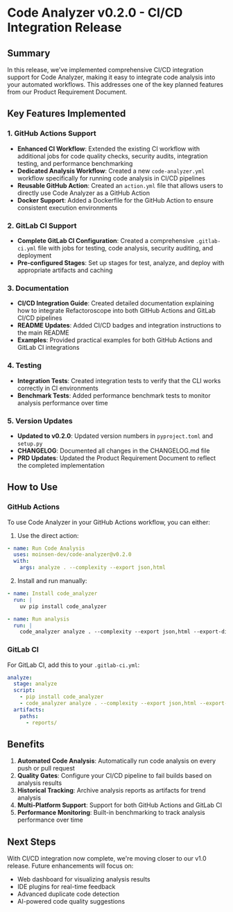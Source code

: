 # Code Analyzer v0.2.0 - CI/CD Integration Release

## Summary

In this release, we've implemented comprehensive CI/CD integration support for Code Analyzer, making it easy to integrate code analysis into your automated workflows. This addresses one of the key planned features from our Product Requirement Document.

## Key Features Implemented

### 1. GitHub Actions Support
- **Enhanced CI Workflow**: Extended the existing CI workflow with additional jobs for code quality checks, security audits, integration testing, and performance benchmarking
- **Dedicated Analysis Workflow**: Created a new `code-analyzer.yml` workflow specifically for running code analysis in CI/CD pipelines
- **Reusable GitHub Action**: Created an `action.yml` file that allows users to directly use Code Analyzer as a GitHub Action
- **Docker Support**: Added a Dockerfile for the GitHub Action to ensure consistent execution environments

### 2. GitLab CI Support
- **Complete GitLab CI Configuration**: Created a comprehensive `.gitlab-ci.yml` file with jobs for testing, code analysis, security auditing, and deployment
- **Pre-configured Stages**: Set up stages for test, analyze, and deploy with appropriate artifacts and caching

### 3. Documentation
- **CI/CD Integration Guide**: Created detailed documentation explaining how to integrate Refactoroscope into both GitHub Actions and GitLab CI/CD pipelines
- **README Updates**: Added CI/CD badges and integration instructions to the main README
- **Examples**: Provided practical examples for both GitHub Actions and GitLab CI integrations

### 4. Testing
- **Integration Tests**: Created integration tests to verify that the CLI works correctly in CI environments
- **Benchmark Tests**: Added performance benchmark tests to monitor analysis performance over time

### 5. Version Updates
- **Updated to v0.2.0**: Updated version numbers in `pyproject.toml` and `setup.py`
- **CHANGELOG**: Documented all changes in the CHANGELOG.md file
- **PRD Updates**: Updated the Product Requirement Document to reflect the completed implementation

## How to Use

### GitHub Actions

To use Code Analyzer in your GitHub Actions workflow, you can either:

1. Use the direct action:
```yaml
- name: Run Code Analysis
  uses: moinsen-dev/code-analyzer@v0.2.0
  with:
    args: analyze . --complexity --export json,html
```

2. Install and run manually:
```yaml
- name: Install code_analyzer
  run: |
    uv pip install code_analyzer

- name: Run analysis
  run: |
    code_analyzer analyze . --complexity --export json,html --export-dir ./reports
```

### GitLab CI

For GitLab CI, add this to your `.gitlab-ci.yml`:

```yaml
analyze:
  stage: analyze
  script:
    - pip install code_analyzer
    - code_analyzer analyze . --complexity --export json,html --export-dir ./reports
  artifacts:
    paths:
      - reports/
```

## Benefits

1. **Automated Code Analysis**: Automatically run code analysis on every push or pull request
2. **Quality Gates**: Configure your CI/CD pipeline to fail builds based on analysis results
3. **Historical Tracking**: Archive analysis reports as artifacts for trend analysis
4. **Multi-Platform Support**: Support for both GitHub Actions and GitLab CI
5. **Performance Monitoring**: Built-in benchmarking to track analysis performance over time

## Next Steps

With CI/CD integration now complete, we're moving closer to our v1.0 release. Future enhancements will focus on:
- Web dashboard for visualizing analysis results
- IDE plugins for real-time feedback
- Advanced duplicate code detection
- AI-powered code quality suggestions